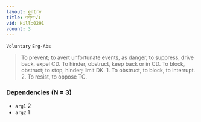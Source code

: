 ```yaml
---
layout: entry
title: འགོག་√1
vid: Hill:0291
vcount: 3
---
```

`Voluntary` `Erg-Abs`
> To prevent; to avert unfortunate events, as danger, to suppress, drive back, expel CD\.
 To hinder, obstruct, keep back or in CD\.
To block, obstruct; to stop, hinder; limit DK\.
1\.
 To obstruct, to block, to interrupt\.
 2\.
 To resist, to oppose TC\.

### Dependencies (N = 3)
* `arg1` 2
* `arg2` 1
